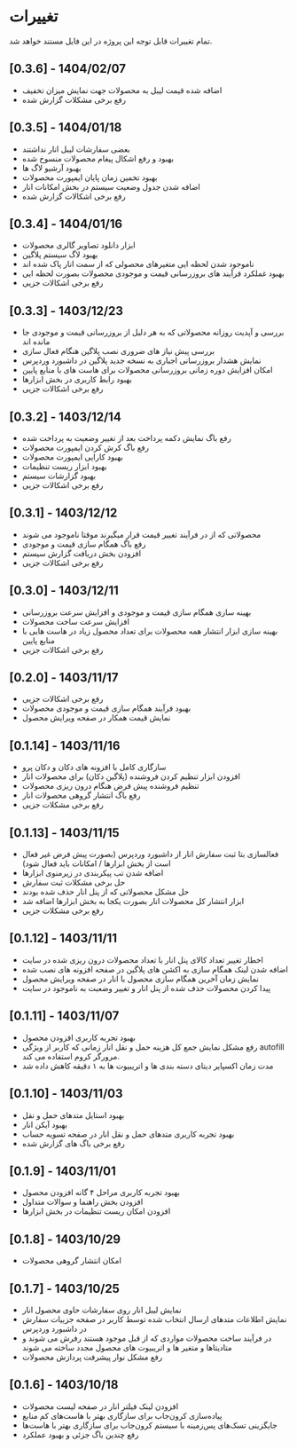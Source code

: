 # تغییرات
تمام تغییرات قابل توجه این پروژه در این فایل مستند خواهد شد.

## [0.3.6] - 1404/02/07
- اضافه شده قیمت لیبل به محصولات جهت نمایش میزان تخفیف
- رفع برخی مشکلات گزارش شده

## [0.3.5] - 1404/01/18
- بعضی سفارشات لیبل انار نداشتند
- بهبود و رفع اشکال پیغام محصولات منسوخ شده
- بهبود آرشیو لاگ ها
- بهبود تخمین زمان پایان ایمپورت محصولات
- اضافه شدن جدول وضعیت سیستم در بخش امکانات انار
- رفع برخی اشکالات گزارش شده

## [0.3.4] - 1404/01/16
- ابزار دانلود تصاویر گالری محصولات
- بهبود لاگ سیستم پلاگین
- ناموجود شدن لحظه ایی متغیرهای محصولی که از سمت انار پاک شده اند
- بهبود غملکرد فرآیند های بروزرسانی قیمت و موجودی محصولات بصورت لحظه ایی
- رفع برخی اشکالات جزیی


## [0.3.3] - 1403/12/23
- بررسی و آپدیت روزانه محصولاتی که به هر دلیل از بروزرسانی قیمت و موجودی جا مانده اند
- بررسی پیش نیاز های ضروری نصب پلاگین هنگام فعال سازی
- نمایش هشدار بروزرسانی اجباری به نسخه جدید پلاگین در داشبورد وردپرس
- امکان افزایش دوره زمانی بروزرسانی محصولات برای هاست های با منابع پایین
- بهبود رابط کاربری در بخش ابزارها
- رفع برخی اشکالات جزیی


## [0.3.2] - 1403/12/14
- رفع باگ نمایش دکمه پرداخت بعد از تغییر وضعیت به پرداخت شده
- رفع باگ کرش کردن ایمپورت محصولات
- بهبود کارایی ایمپورت محصولات
- بهبود ابزار ریست تنظیمات
- بهبود گزارشات سیستم
- رفع برخی اشکالات جزیی


## [0.3.1] - 1403/12/12
- محصولاتی که از در فرآیند تغییر قیمت قرار میگیرند موقتا ناموجود می شوند
- رفع باگ همگام سازی قیمت و موجودی
- افزودن بخش دریافت گزارش سیستم
- رفع برخی اشکالات جزیی


## [0.3.0] - 1403/12/11
- بهینه سازی همگام سازی قیمت و موجودی و افزایش سرعت بروزرسانی
- افزایش سرعت ساخت محصولات
- بهینه سازی ابزار انتشار همه محصولات برای تعداد محصول زیاد در هاست هایی با منابع پایین
- رفع برخی اشکالات جزیی


## [0.2.0] - 1403/11/17
- رفع برخی اشکالات جزیی
- بهبود فرآیند همگام سازی قیمت و موجودی محصولات
- نمایش قیمت همکار در صفحه ویرایش محصول


## [0.1.14] - 1403/11/16
- سازگاری کامل با افزونه های دکان و دکان پرو
- افزودن ابزار تنظیم کردن فروشنده (پلاگین دکان) برای محصولات انار
- تنظیم فروشنده پیش فرض هنگام درون ریزی محصولات
- رفع باگ انتشار گروهی محصولات انار
- رفع برخی مشکلات جزیی


## [0.1.13] - 1403/11/15
- فعالسازی بتا ثبت سفارش انار از داشبورد وردپرس (بصورت پیش فرض غیر فعال است از بخش ابزارها / امکانات باید فعال شود)
- اضافه شدن تب پیکربندی در زیرمنوی ابزارها
- حل برخی مشکلات ثبت سفارش
- حل مشکل محصولاتی که از پنل انار حذف شده بودند
- ابزار انتشار کل محصولات انار بصورت یکجا به بخش ابزارها اضافه شد
- رفع برخی مشکلات جزیی


## [0.1.12] - 1403/11/11
- اخطار تغییر تعداد کالای پنل انار با تعداد محصولات درون ریزی شده در سایت
- اضافه شدن لینک همگام سازی به اکشن های پلاگین در صفحه افزونه های نصب شده
- نمایش زمان آخرین همگام سازی محصول با انار در صفحه ویرایش محصول
- پیدا کردن محصولات حذف شده از پنل انار و تغییر وضعبت به ناموجود در سایت


## [0.1.11] - 1403/11/07
- بهبود تجربه کاربری افزودن محصول
- رفع مشکل نمایش جمع کل هزینه حمل و نقل انار زمانی که کاربر از ویژگی autofill مرورگر کروم استفاده می کند.
- مدت زمان اکسپایر دیتای دسته بندی ها و اتریبیوت ها به ۱ دقیقه کاهش داده شد


## [0.1.10] - 1403/11/03
- بهبود استایل متدهای حمل و نقل
- بهبود آیکن انار
- بهبود تجربه کاربری متدهای حمل و نقل انار در صفحه تسویه حساب
- رفع برخی باگ های گزارش شده


## [0.1.9] - 1403/11/01
- بهبود تجربه کاربری مراحل ۴ گانه افزودن محصول
- افزودن بخش راهنما و سوالات متداول
- افزودن امکان ریست تنظیمات در بخش ابزارها



## [0.1.8] - 1403/10/29
- امکان انتشار گروهی محصولات



## [0.1.7] - 1403/10/25
- نمایش لیبل انار روی سفارشات حاوی محصول انار
- نمایش اطلاعات متدهای ارسال انتخاب شده توسط کاربر در صفحه جزییات سفارش در داشبورد وردپرس
- در فرآیند ساخت محصولات مواردی که از قبل موجود هستند رفرش می شوند و متادیتاها و متغیر ها و اتریبیوت های محصول مجدد ساخته می شوند
- رفع مشکل نوار پیشرفت پردازش محصولات


## [0.1.6] - 1403/10/18
- افزودن لینک فیلتر انار در صفحه لیست محصولات
- پیاده‌سازی کرون‌جاب برای سازگاری بهتر با هاست‌های کم منابع
- جایگزینی تسک‌های پس‌زمینه با سیستم کرون‌جاب برای سازگاری بهتر با هاست‌ها
- رفع چندین باگ جزئی و بهبود عملکرد